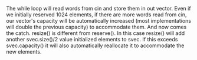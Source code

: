 The while loop will read words from cin and store them in out vector. Even if we initially reserved 1024 elements, if there are more words read from cin, our vector's capacity will be automatically increased (most implementations will double the previous capacity) to accommodate them. And now comes the catch. resize() is different from reserve(). In this case resize() will add another svec.size()/2 value initialized elements to svec. If this exceeds svec.capacity() it will also automatically reallocate it to accommodate the new elements.
